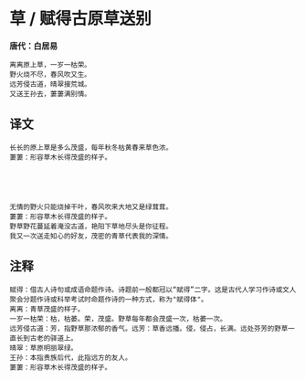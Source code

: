 草 / 赋得古原草送别
==
**唐代：白居易**

    离离原上草，一岁一枯荣。
    野火烧不尽，春风吹又生。
    远芳侵古道，晴翠接荒城。
    又送王孙去，萋萋满别情。

译文
--
    长长的原上草是多么茂盛，每年秋冬枯黄春来草色浓。
    萋萋：形容草木长得茂盛的样子。





    无情的野火只能烧掉干叶，春风吹来大地又是绿茸茸。
    萋萋：形容草木长得茂盛的样子。
    野草野花蔓延着淹没古道，艳阳下草地尽头是你征程。
    我又一次送走知心的好友，茂密的青草代表我的深情。

注释
--
    赋得：借古人诗句或成语命题作诗。诗题前一般都冠以“赋得”二字。这是古代人学习作诗或文人聚会分题作诗或科举考试时命题作诗的一种方式，称为"赋得体"。
    离离：青草茂盛的样子。
    一岁一枯荣：枯，枯萎。荣，茂盛。野草每年都会茂盛一次，枯萎一次。
    远芳侵古道：芳，指野草那浓郁的香气。远芳：草香远播。侵，侵占，长满。远处芬芳的野草一直长到古老的驿道上。
    晴翠：草原明丽翠绿。
    王孙：本指贵族后代，此指远方的友人。
    萋萋：形容草木长得茂盛的样子。
